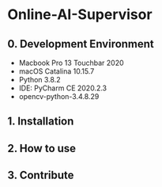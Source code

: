 # Online-AI-Supervisor

## 0. Development Environment
* Macbook Pro 13 Touchbar 2020
* macOS Catalina 10.15.7
* Python 3.8.2
* IDE: PyCharm CE 2020.2.3
* opencv-python-3.4.8.29

## 1. Installation

## 2. How to use

## 3. Contribute
